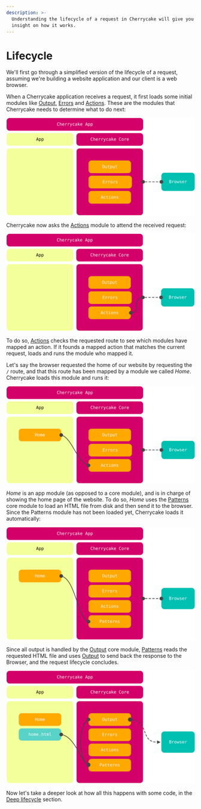 ```yaml
---
description: >-
  Understanding the lifecycle of a request in Cherrycake will give you valuable
  insight on how it works.
---
```


# Lifecycle

We'll first go through a simplified version of the lifecycle of a request, assuming we're building a website application and our client is a web browser.

When a Cherrycake application receives a request, it first loads some initial modules like [Output](../../reference/core-modules/output.md), [Errors](../../reference/core-modules/errors.md) and [Actions](). These are the modules that Cherrycake needs to determine what to do next:

![](../../.gitbook/assets/cherrycakediagramlifecycle1.svg)

Cherrycake now asks the [Actions]() module to attend the received request:

![](../../.gitbook/assets/cherrycakediagramlifecycle2.svg)

To do so, [Actions]() checks the requested route to see which modules have mapped an action. If it founds a  mapped action that matches the current request, loads and runs the module who mapped it.

Let's say the browser requested the home of our website by requesting the `/` route, and that this route has been mapped by a module we called _Home_. Cherrycake loads this module and runs it:

![](../../.gitbook/assets/cherrycakediagramlifecycle3.svg)

_Home_ is an app module \(as opposed to a core module\), and is in charge of showing the home page of the website. To do so, _Home_ uses the [Patterns](../../reference/core-modules/patterns.md) core module to load an HTML file from disk and then send it to the browser. Since the Patterns module has not been loaded yet, Cherrycake loads it automatically:

![](../../.gitbook/assets/cherrycakediagramlifecycle4.svg)

Since all output is handled by the [Output](../../reference/core-modules/output.md) core module, [Patterns](../../reference/core-modules/patterns.md) reads the requested HTML file and uses [Output](../../reference/core-modules/output.md) to send back the response to the Browser, and the request lifecycle concludes.

![](../../.gitbook/assets/cherrycakediagramlifecycle5.svg)

Now let's take a deeper look at how all this happens with some code, in the [Deep lifecycle](deep-lifecycle.md) section.


